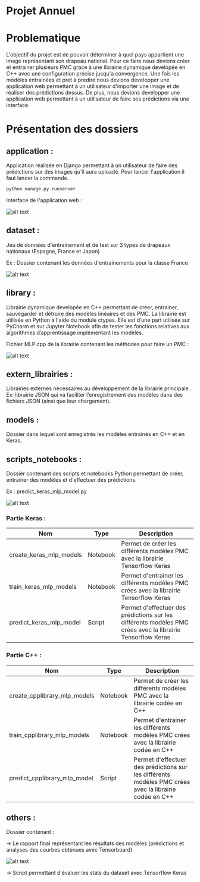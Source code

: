 # Projet Annuel



# Problematique

L'objectif du projet est de pouvoir déterminer à quel pays appartient une image représentant son drapeau national.
Pour ce faire nous devions créer et entrainer plusieurs PMC grace à une librairie dynamique developée en C++ avec une configuration précise jusqu'a convergence. Une fois les modèles entrainées et pret à predire nous devions developper une application web permettant à un utilisateur d'importer une image et de réaliser des prédictions dessus.
De plus, nous devions developper une application web permettant à un utilisateur de faire ses prédictions via une interface.


# Présentation des dossiers

## application :

Application réalisée en Django permettant à un utilisateur de faire des prédictions sur des images qu'il aura uploadé.
Pour lancer l'application il faut lancer la commande.

```bash
python manage.py runserver
```

Interface de l'application web :


![alt text](https://i.postimg.cc/x8x3wTKB/appli-screen.png)


## dataset :

Jeu de données d'entrainement et de test sur 3 types de drapeaux nationaux (Espagne, France et Japon)

Ex : Dossier contenant les données d'entrainements pour la classe France


![alt text](https://i.postimg.cc/Pxd1rTc5/dataset-screen.png)


## library :

Librairie dynamique developée en C++ permettant de créer, entrainer, sauvegarder et détruire des modèles linéaires et des PMC.
La librairie est utilisée en Python à l'aide du module ctypes. Elle est d’une part utilisée sur PyCharm et sur Jupyter Notebook afin de tester les fonctions relatives aux algorithmes d’apprentissage
implémentant les modèles. 

Fichier MLP.cpp de la librairie contenant les méthodes pour faire un PMC :

![alt text](https://i.postimg.cc/bvRsBSTN/cpplib-screen.png)


## extern_librairies :

Librairies externes nécessaires au développement de la librairie principale . Ex: librairie JSON qui va faciliter l’enregistrement des modèles dans des fichiers JSON (ainsi que leur chargement).


## models : 

Dossier dans lequel sont enregistrés les modèles entrainés en C++ et en Keras.


## scripts_notebooks :

Dossier contenant des scripts et notebooks Python permettant de créer, entrainer des modèles et d'effectuer des prédictions.

Ex : predict_keras_mlp_model.py 

![alt text](https://i.ibb.co/qpCv6TT/coding-screen.png)


### Partie Keras :

| Nom | Type | Description |
| ------|-----|-----|
| create_keras_mlp_models | Notebook| Permet de créer les différents modèles PMC avec la librairie Tensorflow Keras |
| train_keras_mlp_models | Notebook | Permet d'entrainer les différents modèles PMC crées avec la librairie Tensorflow Keras |
| predict_keras_mlp_model | Script | Permet d'effectuer des prédictions sur les différents modèles PMC crées avec la librairie Tensorflow Keras |


### Partie C++ :

| Nom | Type | Description |
| ------|-----|-----|
| create_cpplibrary_mlp_models| Notebook| Permet de créer les différents modèles PMC avec la librairie codée en C++ |
| train_cpplibrary_mlp_models| Notebook | Permet d'entrainer les différents modèles PMC crées avec la librairie codée en C++ |
| predict_cpplibrary_mlp_model| Script | Permet d'effectuer des prédictions sur les différents modèles PMC crées avec la librairie codée en C++ |


## others : 

Dossier contenant :

-> Le rapport final représentant les résultats des modèles (prédictions et analyses des courbes obtenues avec Tensorboard)


![alt text](https://i.ibb.co/gJZRCtZ/rapport-screen.png)


-> Script permettant d'évaluer les stats du dataset avec Tensorflow Keras








